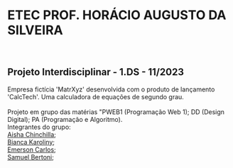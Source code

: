 <h1>ETEC PROF. HORÁCIO AUGUSTO DA SILVEIRA</h1> <br>

<h2>Projeto Interdisciplinar - 1.DS - 11/2023</h2> 
<p> 
    Empresa fictícia 'MatrXyz' desenvolvida com o produto de lançamento 'CalcTech'. Uma calculadora de equações de segundo grau.
<br> <br>
    Projeto em grupo das matérias "PWEB1 (Programação Web 1); DD (Design Digital); PA (Programação e Algoritmo). <br>
    Integrantes do grupo: <br>
    <a href="https://github.com/Santosaisha">Aisha Chinchilla</a>; <br>
    <a href="https://github.com/biancacoders">Bianca Karoliny</a>; <br>
    <a href="https://github.com/Arapuama">Emerson Carlos</a>; <br>
    <a href="https://github.com/MukaDeveloper/">Samuel Bertoni</a>;
</p>
